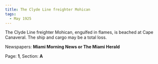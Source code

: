 ```yaml
---  
title: The Clyde Line freighter Mohican  
tags:  
  - May 1925  
---  
```

  
The Clyde Line freighter Mohican, engulfed in flames, is beached at Cape Canaveral. The ship and cargo may be a total loss.  
  
Newspapers: **Miami Morning News or The Miami Herald**  
  
Page: **1**, Section: **A** 
